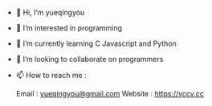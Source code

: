 - 👋 Hi, I’m yueqingyou
- 👀 I’m interested in programming
- 🌱 I’m currently learning C Javascript and Python
- 💞️ I’m looking to collaborate on programmers
- 📫 How to reach me :

     Email : yueqingyou@gmail.com
     Website : https://vccv.cc

